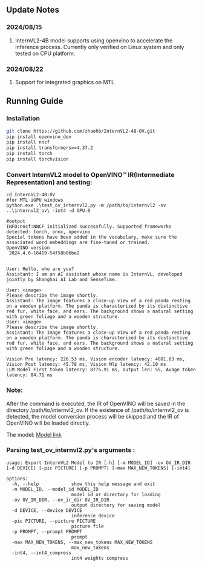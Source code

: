 ## Update Notes
### 2024/08/15
1. InternVL2-4B model supports using openvino to accelerate the inference process. Currently only verified on Linux system and only tested on CPU platform.
### 2024/08/22
1. Support for integrated graphics on MTL

## Running Guide
### Installation


```bash
git clone https://github.com/zhaohb/InternVL2-4B-OV.git
pip install openvino_dev 
pip install nncf
pip install transformers==4.37.2
pip install torch
pip install torchvision
```
### Convert InternVL2 model to OpenVINO™ IR(Intermediate Representation) and testing:
```shell
cd InternVL2-4B-OV
#for MTL iGPU windows
python.exe .\test_ov_internvl2.py -m /path/to/internvl2 -ov ..\internvl2_ov\ -int4 -d GPU.0

#output
INFO:nncf:NNCF initialized successfully. Supported frameworks detected: torch, onnx, openvino
Special tokens have been added in the vocabulary, make sure the associated word embeddings are fine-tuned or trained.
OpenVINO version 
 2024.4.0-16419-54f58b86be2


User: Hello, who are you?
Assistant: I am an AI assistant whose name is InternVL, developed jointly by Shanghai AI Lab and SenseTime.

User: <image>
Please describe the image shortly.
Assistant: The image features a close-up view of a red panda resting on a wooden platform. The panda is characterized by its distinctive red fur, white face, and ears. The background shows a natural setting with green foliage and a wooden structure.
User: <image>
Please describe the image shortly.
Assistant: The image features a close-up view of a red panda resting on a wooden platform. The panda is characterized by its distinctive red fur, white face, and ears. The background shows a natural setting with green foliage and a wooden structure.

Vision Pre latency: 226.53 ms, Vision encoder latency: 4881.63 ms, Vision Post latency: 45.78 ms, Vision Mlp latency: 42.10 ms
LLM Model First token latency: 8775.91 ms, Output len: 55, Avage token latency: 84.71 ms
```
### Note:
After the command is executed, the IR of OpenVINO will be saved in the directory /path/to/internvl2_ov. If the existence of /path/to/internvl2_ov is detected, the model conversion process will be skipped and the IR of OpenVINO will be loaded directly.

The model: [Model link](https://hf-mirror.com/OpenGVLab/InternVL2-4B/tree/main)
### Parsing test_ov_internvl2.py's arguments :
```shell
usage: Export InternVL2 Model to IR [-h] [-m MODEL_ID] -ov OV_IR_DIR [-d DEVICE] [-pic PICTURE] [-p PROMPT] [-max MAX_NEW_TOKENS] [-int4]

options:
  -h, --help            show this help message and exit
  -m MODEL_ID, --model_id MODEL_ID
                        model_id or directory for loading
  -ov OV_IR_DIR, --ov_ir_dir OV_IR_DIR
                        output directory for saving model
  -d DEVICE, --device DEVICE
                        inference device
  -pic PICTURE, --picture PICTURE
                        picture file
  -p PROMPT, --prompt PROMPT
                        prompt
  -max MAX_NEW_TOKENS, --max_new_tokens MAX_NEW_TOKENS
                        max_new_tokens
  -int4, --int4_compress
                        int4 weights compress
```

